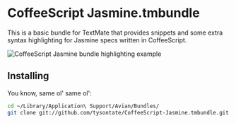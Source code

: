 # CoffeeScript Jasmine.tmbundle

This is a basic bundle for TextMate that provides snippets and some extra syntax highlighting for
Jasmine specs written in CoffeeScript.

![CoffeeScript Jasmine bundle highlighting example](https://github.com/tysontate/CoffeeScript-Jasmine.tmbundle/raw/master/preview.png)

## Installing

You know, same ol' same ol':

```bash
cd ~/Library/Application\ Support/Avian/Bundles/
git clone git://github.com/tysontate/CoffeeScript-Jasmine.tmbundle.git CoffeeScript\ Jasmine.tmbundle
```
